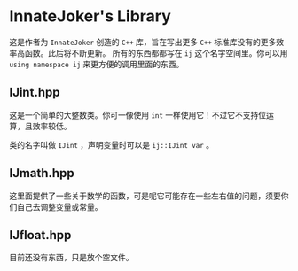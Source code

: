 # InnateJoker's Library

这是作者为 `InnateJoker` 创造的 `C++` 库，旨在写出更多 `C++` 标准库没有的更多效率高函数。此后将不断更新。
所有的东西都都写在 `ij` 这个名字空间里。你可以用 `using namespace ij` 来更方便的调用里面的东西。

## IJint.hpp

这是一个简单的大整数类。你可一像使用 `int` 一样使用它！不过它不支持位运算，且效率较低。

类的名字叫做 `IJint` ，声明变量时可以是 `ij::IJint var` 。

## IJmath.hpp

这里面提供了一些关于数学的函数，可是呢它可能存在一些左右值的问题，须要你们自己去调整变量或常量。

## IJfloat.hpp

目前还没有东西，只是放个空文件。
